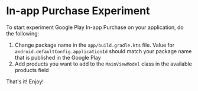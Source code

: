 # In-app Purchase Experiment

To start experiment Google Play In-app Purchase on your application, do the following:

1. Change package name in the `app/build.gradle.kts` file. Value for `android.defaultConfig.applicationId` should match your package name that is published in the Google Play
2. Add products you want to add to the `MainViewModel` class in the available products field

That's it! Enjoy!
